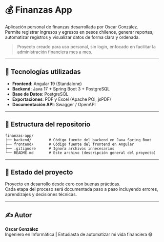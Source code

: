# 💰 Finanzas App

Aplicación personal de finanzas desarrollada por Oscar González.  
Permite registrar ingresos y egresos en pesos chilenos, generar reportes, automatizar registros y visualizar datos de forma clara y ordenada.

> Proyecto creado para uso personal, sin login, enfocado en facilitar la administración financiera mes a mes.

---

## 🚀 Tecnologías utilizadas

- **Frontend**: Angular 19 (Standalone)
- **Backend**: Java 17 + Spring Boot 3 + PostgreSQL
- **Base de Datos**: PostgreSQL
- **Exportaciones**: PDF y Excel (Apache POI, jsPDF)
- **Documentación API**: Swagger / OpenAPI

---

## 📁 Estructura del repositorio

```
finanzas-app/
├── backend/        # Código fuente del backend en Java Spring Boot
├── frontend/       # Código fuente del frontend en Angular
├── .gitignore      # Ignora archivos innecesarios
└── README.md       # Este archivo (descripción general del proyecto)
```

---

## 📌 Estado del proyecto

Proyecto en desarrollo desde cero con buenas prácticas.  
Cada etapa del proceso será documentada paso a paso incluyendo errores, aprendizajes y decisiones técnicas.

---

## ✍️ Autor

**Oscar González**  
Ingeniero en Informática | Entusiasta de automatizar mi vida financiera 😅